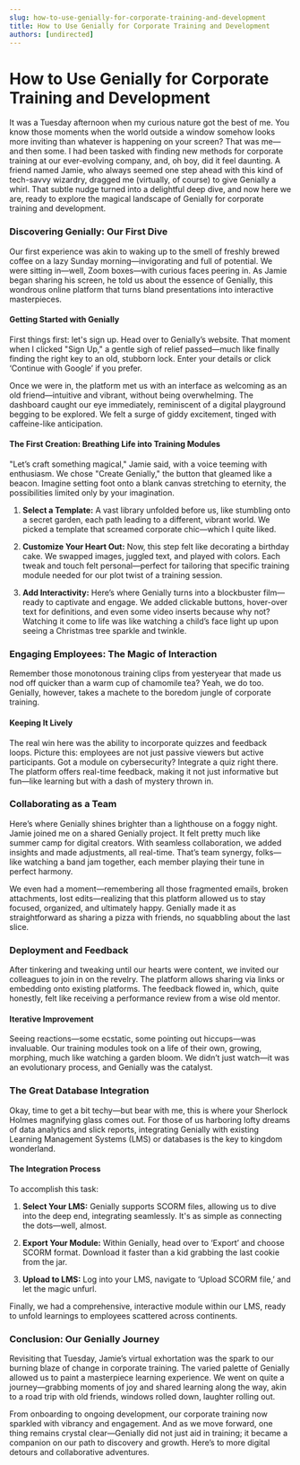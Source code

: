```yaml
---
slug: how-to-use-genially-for-corporate-training-and-development
title: How to Use Genially for Corporate Training and Development
authors: [undirected]
---
```



# How to Use Genially for Corporate Training and Development

It was a Tuesday afternoon when my curious nature got the best of me. You know those moments when the world outside a window somehow looks more inviting than whatever is happening on your screen? That was me—and then some. I had been tasked with finding new methods for corporate training at our ever-evolving company, and, oh boy, did it feel daunting. A friend named Jamie, who always seemed one step ahead with this kind of tech-savvy wizardry, dragged me (virtually, of course) to give Genially a whirl. That subtle nudge turned into a delightful deep dive, and now here we are, ready to explore the magical landscape of Genially for corporate training and development.

### Discovering Genially: Our First Dive

Our first experience was akin to waking up to the smell of freshly brewed coffee on a lazy Sunday morning—invigorating and full of potential. We were sitting in—well, Zoom boxes—with curious faces peering in. As Jamie began sharing his screen, he told us about the essence of Genially, this wondrous online platform that turns bland presentations into interactive masterpieces.

#### Getting Started with Genially

First things first: let's sign up. Head over to Genially’s website. That moment when I clicked "Sign Up," a gentle sigh of relief passed—much like finally finding the right key to an old, stubborn lock. Enter your details or click ‘Continue with Google’ if you prefer. 

Once we were in, the platform met us with an interface as welcoming as an old friend—intuitive and vibrant, without being overwhelming. The dashboard caught our eye immediately, reminiscent of a digital playground begging to be explored. We felt a surge of giddy excitement, tinged with caffeine-like anticipation.

#### The First Creation: Breathing Life into Training Modules

"Let’s craft something magical," Jamie said, with a voice teeming with enthusiasm. We chose "Create Genially," the button that gleamed like a beacon. Imagine setting foot onto a blank canvas stretching to eternity, the possibilities limited only by your imagination.

1. **Select a Template:** A vast library unfolded before us, like stumbling onto a secret garden, each path leading to a different, vibrant world. We picked a template that screamed corporate chic—which I quite liked.

2. **Customize Your Heart Out:** Now, this step felt like decorating a birthday cake. We swapped images, juggled text, and played with colors. Each tweak and touch felt personal—perfect for tailoring that specific training module needed for our plot twist of a training session.

3. **Add Interactivity:** Here’s where Genially turns into a blockbuster film—ready to captivate and engage. We added clickable buttons, hover-over text for definitions, and even some video inserts because why not? Watching it come to life was like watching a child’s face light up upon seeing a Christmas tree sparkle and twinkle.

### Engaging Employees: The Magic of Interaction

Remember those monotonous training clips from yesteryear that made us nod off quicker than a warm cup of chamomile tea? Yeah, we do too. Genially, however, takes a machete to the boredom jungle of corporate training.

#### Keeping It Lively

The real win here was the ability to incorporate quizzes and feedback loops. Picture this: employees are not just passive viewers but active participants. Got a module on cybersecurity? Integrate a quiz right there. The platform offers real-time feedback, making it not just informative but fun—like learning but with a dash of mystery thrown in. 

### Collaborating as a Team

Here’s where Genially shines brighter than a lighthouse on a foggy night. Jamie joined me on a shared Genially project. It felt pretty much like summer camp for digital creators. With seamless collaboration, we added insights and made adjustments, all real-time. That’s team synergy, folks—like watching a band jam together, each member playing their tune in perfect harmony.

We even had a moment—remembering all those fragmented emails, broken attachments, lost edits—realizing that this platform allowed us to stay focused, organized, and ultimately happy. Genially made it as straightforward as sharing a pizza with friends, no squabbling about the last slice.

### Deployment and Feedback

After tinkering and tweaking until our hearts were content, we invited our colleagues to join in on the revelry. The platform allows sharing via links or embedding onto existing platforms. The feedback flowed in, which, quite honestly, felt like receiving a performance review from a wise old mentor.

#### Iterative Improvement

Seeing reactions—some ecstatic, some pointing out hiccups—was invaluable. Our training modules took on a life of their own, growing, morphing, much like watching a garden bloom. We didn’t just watch—it was an evolutionary process, and Genially was the catalyst.

### The Great Database Integration

Okay, time to get a bit techy—but bear with me, this is where your Sherlock Holmes magnifying glass comes out. For those of us harboring lofty dreams of data analytics and slick reports, integrating Genially with existing Learning Management Systems (LMS) or databases is the key to kingdom wonderland.

#### The Integration Process

To accomplish this task:

1. **Select Your LMS:** Genially supports SCORM files, allowing us to dive into the deep end, integrating seamlessly. It's as simple as connecting the dots—well, almost.

2. **Export Your Module:** Within Genially, head over to ‘Export’ and choose SCORM format. Download it faster than a kid grabbing the last cookie from the jar.

3. **Upload to LMS:** Log into your LMS, navigate to ‘Upload SCORM file,’ and let the magic unfurl. 

Finally, we had a comprehensive, interactive module within our LMS, ready to unfold learnings to employees scattered across continents.

### Conclusion: Our Genially Journey

Revisiting that Tuesday, Jamie’s virtual exhortation was the spark to our burning blaze of change in corporate training. The varied palette of Genially allowed us to paint a masterpiece learning experience. We went on quite a journey—grabbing moments of joy and shared learning along the way, akin to a road trip with old friends, windows rolled down, laughter rolling out.

From onboarding to ongoing development, our corporate training now sparkled with vibrancy and engagement. And as we move forward, one thing remains crystal clear—Genially did not just aid in training; it became a companion on our path to discovery and growth. Here’s to more digital detours and collaborative adventures.